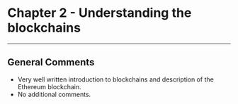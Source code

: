 # Chapter 2 - Understanding the blockchains
---

## General Comments
* Very well written introduction to blockchains and description of the Ethereum blockchain.
* No additional comments.
